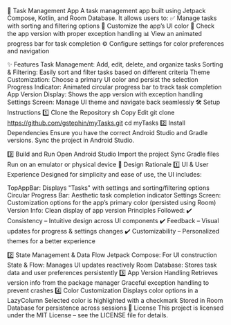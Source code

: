 📌 Task Management App
A task management app built using Jetpack Compose, Kotlin, and Room Database. It allows users to:
✅ Manage tasks with sorting and filtering options
🎨 Customize the app’s UI color
📌 Check the app version with proper exception handling
📊 View an animated progress bar for task completion
⚙️ Configure settings for color preferences and navigation

✨ Features
Task Management: Add, edit, delete, and organize tasks
Sorting & Filtering: Easily sort and filter tasks based on different criteria
Theme Customization: Choose a primary UI color and persist the selection
Progress Indicator: Animated circular progress bar to track task completion
App Version Display: Shows the app version with exception handling
Settings Screen: Manage UI theme and navigate back seamlessly
🛠 Setup Instructions
1️⃣ Clone the Repository
sh
Copy
Edit
git clone https://github.com/gstephin/myTasks.git
cd myTasks
2️⃣ Install Dependencies
Ensure you have the correct Android Studio and Gradle versions. Sync the project in Android Studio.

3️⃣ Build and Run
Open Android Studio
Import the project
Sync Gradle files
Run on an emulator or physical device
🎨 Design Rationale
1️⃣ UI & User Experience
Designed for simplicity and ease of use, the UI includes:

TopAppBar: Displays "Tasks" with settings and sorting/filtering options
Circular Progress Bar: Aesthetic task completion indicator
Settings Screen: Customization options for the app’s primary color (persisted using Room)
Version Info: Clean display of app version
Principles Followed:
✔️ Consistency – Intuitive design across UI components
✔️ Feedback – Visual updates for progress & settings changes
✔️ Customizability – Personalized themes for a better experience

2️⃣ State Management & Data Flow
Jetpack Compose: For UI construction
State & Flow: Manages UI updates reactively
Room Database: Stores task data and user preferences persistently
3️⃣ App Version Handling
Retrieves version info from the package manager
Graceful exception handling to prevent crashes
4️⃣ Color Customization
Displays color options in a LazyColumn
Selected color is highlighted with a checkmark
Stored in Room Database for persistence across sessions
📜 License
This project is licensed under the MIT License – see the LICENSE file for details.
